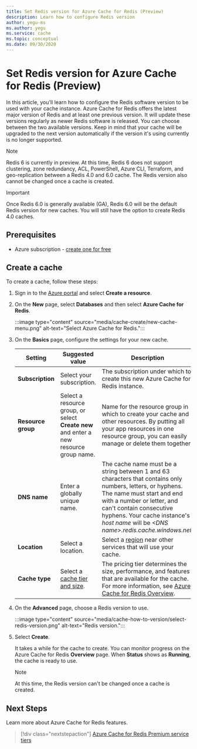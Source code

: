 ```yaml
---
title: Set Redis version for Azure Cache for Redis (Preview)
description: Learn how to configure Redis version
author: yegu-ms
ms.author: yegu
ms.service: cache
ms.topic: conceptual
ms.date: 09/30/2020
---
```


# Set Redis version for Azure Cache for Redis (Preview)
In this article, you'll learn how to configure the Redis software version to be used with your cache instance. Azure Cache for Redis offers the latest major version of Redis and at least one previous version. It will update these versions regularly as newer Redis software is released. You can choose between the two available versions. Keep in mind that your cache will be upgraded to the next version automatically if the  version it's using currently is no longer supported.

> [!NOTE]
> Redis 6 is currently in preview. At this time, Redis 6 does not support clustering, zone redundancy, ACL, PowerShell, Azure CLI, Terraform, and geo-replication between a Redis 4.0 and 6.0 cache. The Redis version also cannot be changed once a cache is created. 
>

> [!IMPORTANT]
> Once Redis 6.0 is generally available (GA), Redis 6.0 will be the default Redis version for new caches. You will still have the option to create Redis 4.0 caches. 
>

## Prerequisites
* Azure subscription - [create one for free](https://azure.microsoft.com/free/)

## Create a cache
To create a cache, follow these steps:

1. Sign in to the [Azure portal](https://portal.azure.com) and select **Create a resource**.
  
1. On the **New** page, select **Databases** and then select **Azure Cache for Redis**.

    :::image type="content" source="media/cache-create/new-cache-menu.png" alt-text="Select Azure Cache for Redis.":::
   
1. On the **Basics** page, configure the settings for your new cache.
   
    | Setting      | Suggested value  | Description |
    | ------------ |  ------- | -------------------------------------------------- |
    | **Subscription** | Select your subscription. | The subscription under which to create this new Azure Cache for Redis instance. | 
    | **Resource group** | Select a resource group, or select **Create new** and enter a new resource group name. | Name for the resource group in which to create your cache and other resources. By putting all your app resources in one resource group, you can easily manage or delete them together. | 
    | **DNS name** | Enter a globally unique name. | The cache name must be a string between 1 and 63 characters that contains only numbers, letters, or hyphens. The name must start and end with a number or letter, and can't contain consecutive hyphens. Your cache instance's *host name* will be *\<DNS name>.redis.cache.windows.net*. | 
    | **Location** | Select a location. | Select a [region](https://azure.microsoft.com/regions/) near other services that will use your cache. |
    | **Cache type** | Select a [cache tier and size](https://azure.microsoft.com/pricing/details/cache/). |  The pricing tier determines the size, performance, and features that are available for the cache. For more information, see [Azure Cache for Redis Overview](cache-overview.md). |
   
1. On the **Advanced** page, choose a Redis version to use.
   
    :::image type="content" source="media/cache-how-to-version/select-redis-version.png" alt-text="Redis version.":::

1. Select **Create**. 
   
    It takes a while for the cache to create. You can monitor progress on the Azure Cache for Redis **Overview** page. When **Status** shows as **Running**, the cache is ready to use.

    > [!NOTE]
    > At this time, the Redis version can't be changed once a cache is created.
    >

## Next Steps
Learn more about Azure Cache for Redis features.

> [!div class="nextstepaction"]
> [Azure Cache for Redis Premium service tiers](cache-overview.md#service-tiers)
